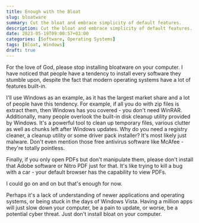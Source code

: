 ```yaml
---
title: Enough with the Bloat
slug: bloatware
summary: Cut the bloat and embrace simplicity of default features.
description: Cut the bloat and embrace simplicity of default features.
date: 2023-05-19T09:00:57+03:00
categories: [Software, Operating Systems]
tags: [Bloat, Windows]
draft: true
---
```


For the love of God, please stop installing bloatware on your computer. I have noticed that people have a tendency to install every software they stumble upon, despite the fact that modern operating systems have a lot of features built-in.

I'll use Windows as an example, as it has the largest market share and a lot of people have this tendency. For example, if all you do with zip files is extract them, then Windows has you covered - you don't need WinRAR. Additionally, many people overlook the built-in disk cleanup utility provided by Windows. It's a powerful tool to clean up temporary files, various clutter as well as chunks left after Windows updates. Why do you need a registry cleaner, a cleanup utility or some driver pack installer? It's most likely just malware. Don't even mention those free antivirus software like McAfee - they're totally pointless. 

Finally, if you only open PDFs but don't manipulate them, please don't install that Adobe software or Nitro PDF just for that. It's like trying to kill a bug with a car - your default browser has the capability to view PDFs.

I could go on and on but that's enough for now.

Perhaps it's a lack of understanding of newer applications and operating systems, or being stuck in the days of Windows Vista. Having a million apps will just slow down your computer, be a pain to update, or worse, be a potential cyber threat. Just don't install bloat on your computer.
